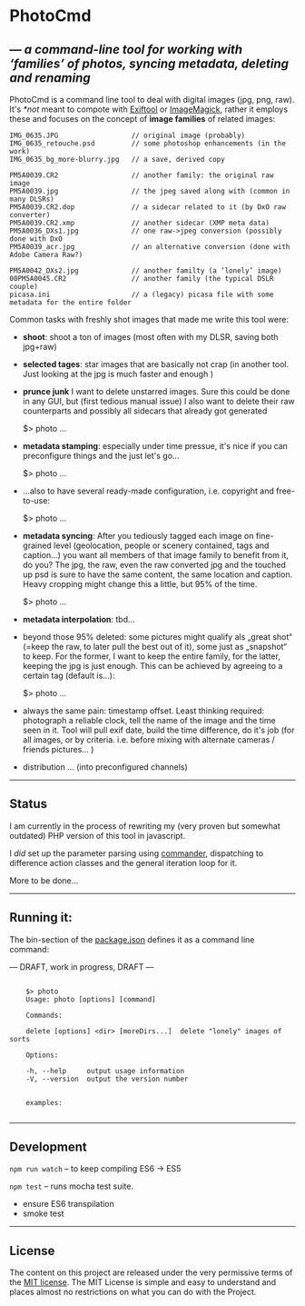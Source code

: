 # PhotoCmd

## — _a command-line tool for working with ‘families’ of photos, syncing metadata, deleting and renaming_

PhotoCmd is a command line tool to deal with digital images (jpg, png, raw). It's _*not_ meant to compote with [Exiftool](http://owl.phy.queensu.ca/~phil/exiftool/) or [ImageMagick](https://www.imagemagick.org/script/index.php), rather it employs these and focuses on the concept of **image families** of related images:

	IMG_0635.JPG                  // original image (probably)
	IMG_0635_retouche.psd         // some photoshop enhancements (in the work)
	IMG_0635_bg_more-blurry.jpg   // a save, derived copy

	PM5A0039.CR2                  // another family: the original raw image
	PM5A0039.jpg                  // the jpeg saved along with (common in many DLSRs)
	PM5A0039.CR2.dop              // a sidecar related to it (by DxO raw converter)
	PM5A0039.CR2.xmp              // another sidecar (XMP meta data)
	PM5A0036_DXs1.jpg             // one raw->jpeg conversion (possibly done with DxO
	PM5A0039_acr.jpg              // an alternative conversion (done with Adobe Camera Raw?)

    PM5A0042_DXs2.jpg             // another familty (a ‘lonely’ image)
    00PM5A0045.CR2                // another family (the typical DSLR couple)
	picasa.ini                    // a (legacy) picasa file with some metadata for the entire folder


Common tasks with freshly shot images that made me write this tool were:

* **shoot**: shoot a ton of images (most often with my DLSR, saving both jpg+raw)
* **selected tages**: star images that are basically not crap (in another tool. Just looking at the jpg is much faster and enough )

* **prunce junk** I want to delete unstarred images. Sure this could be done in any GUI, but (first tedious manual issue) I also want to delete their raw counterparts and possibly all sidecars that already got generated

    $> photo ...

* **metadata stamping**: especially under time pressue, it's nice if you can preconfigure things and the just let's go...

    $> photo ...

* ...also to have several ready-made configuration, i.e. copyright and free-to-use:

    $> photo ...

* **metadata syncing**: After you tediously tagged each image on fine-grained level (geolocation, people or scenery contained, tags and caption...) you want all members of that image family to benefit from it, do you? The jpg, the raw, even the raw converted jpg and the touched up psd is sure to have the same content, the same location and caption. Heavy cropping might change this a little, but 95% of the time.

    $> photo ...

* **metadata interpolation**: tbd...


* beyond those 95% deleted: some pictures might qualify als „great shot“ (=keep the raw, to later pull the best out of it), some just as „snapshot“ to keep. For the former, I want to keep the entire family, for the latter, keeping the jpg is just enough. This can be achieved by agreeing to a certain tag (default is...):

    $> photo ...

* always the same pain: timestamp offset. Least thinking required: photograph a reliable clock, tell the name of the image and the time seen in it. Tool will pull exif date, build the time difference, do it's job (for all images, or by criteria. i.e. before mixing with alternate cameras / friends pictures... )


* distribution ... (into preconfigured channels)

----
## Status

I am currently in the process of rewriting my (very proven but somewhat outdated) PHP version of this tool in javascript.

I _did_ set up the parameter parsing using [commander](https://github.com/tj/commander.js), dispatching to difference action classes and the general iteration loop for it.

More to be done...

----
## Running it:

The bin-section of the [package.json](package.json) defines it as a command line command:

— DRAFT, work in progress, DRAFT —

```

	$> photo
	Usage: photo [options] [command]

	Commands:

	delete [options] <dir> [moreDirs...]  delete "lonely" images of sorts

	Options:

	-h, --help     output usage information
	-V, --version  output the version number


	examples:
	
```

----
## Development

`npm run watch` – to keep compiling ES6 → ES5

`npm test` – runs mocha test suite.
* ensure ES6 transpilation
* smoke test



----
## License

The content on this project are released under the very permissive terms of the [MIT license](LICENSE). The MIT License is simple and easy to understand and places almost no restrictions on what you can do with the Project.

